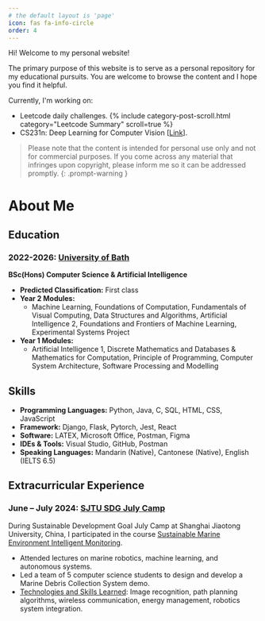 ```yaml
---
# the default layout is 'page'
icon: fas fa-info-circle
order: 4
---
```


Hi! Welcome to my personal website!

The primary purpose of this website is to serve as a personal repository for my educational pursuits. You are welcome to browse the content and I hope you find it helpful.

Currently, I'm  working on:
- Leetcode daily challenges.
  {% include category-post-scroll.html category="Leetcode Summary" scroll=true %}
- CS231n: Deep Learning for Computer Vision [[Link](https://yuyulyu.github.io/tags/cs231n/)].

>  Please note that the content is intended for personal use only and not for commercial purposes. If you come across any material that infringes upon copyright, please inform me so it can be addressed promptly.
{: .prompt-warning }

# About Me

## Education

### 2022-2026: [University of Bath](https://www.bath.ac.uk/)
**BSc(Hons) Computer Science & Artificial Intelligence**
- **Predicted Classification:** First class
- **Year 2 Modules:**
  - Machine Learning, Foundations of Computation, Fundamentals of Visual Computing, Data Structures and Algorithms, Artificial Intelligence 2, Foundations and Frontiers of Machine Learning, Experimental Systems Project
- **Year 1 Modules:**
  - Artificial Intelligence 1, Discrete Mathematics and Databases & Mathematics for Computation, Principle of Programming, Computer System Architecture, Software Processing and Modelling

## Skills

* **Programming Languages:** Python, Java, C, SQL, HTML, CSS, JavaScript
* **Framework:** Django, Flask, Pytorch, Jest, React
* **Software:** LATEX, Microsoft Office, Postman, Figma
* **IDEs & Tools:** Visual Studio, GitHub, Postman
* **Speaking Languages:** Mandarin (Native), Cantonese (Native), English (IELTS 6.5)

## Extracurricular Experience

### June – July 2024: [SJTU SDG July Camp](https://global.sjtu.edu.cn/en/studyatSJTU/SDG)
During Sustainable Development Goal July Camp at Shanghai Jiaotong University, China, I participated in the course [Sustainable Marine Environment Intelligent Monitoring](https://global.sjtu.edu.cn/en/page/sub/473). 
   - Attended lectures on marine robotics, machine learning, and autonomous systems.
   - Led a team of 5 computer science students to design and develop a Marine Debris Collection System demo.
   - <ins>Technologies and Skills Learned</ins>: Image recognition, path planning algorithms, wireless communication, energy management, robotics system integration.
